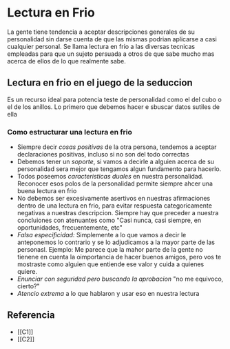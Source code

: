 # Lectura en Frio

La gente tiene tendencia a aceptar descripciones generales de su personalidad sin darse cuenta de que las mismas podrian aplicarse a casi cualquier personal.
Se llama lectura en frio a las diversas tecnicas empleadas para que un sujeto persuada a otros de que sabe mucho mas acerca de ellos de lo que realmente sabe.

## Lectura en frio en el juego de la seduccion
Es un recurso ideal para potencia teste de personalidad como el del cubo o el de los anillos.
Lo primero que debemos hacer e sbuscar datos sutiles de ella
### Como estructurar una lectura en frio
- Siempre decir *cosas positivas* de la otra persona, tendemos a aceptar declaraciones positivas, incluso si no son del todo correctas
- Debemos tener un *soporte*, si vamos a decirle a alguien acerca de su personalidad sera mejor que tengamos algun fundamento para hacerlo.
- Todos poseemos *caracteristicas duales* en nuestra personalidad. Reconocer esos polos de la personalidad permite siempre ahcer una buena lectura en frio
- No debemos ser excesivamente asertivos en nuestras afirmaciones dentro de una lectura en frio, para evitar respuesta categoricamente negativas a nuestras descripcion. Siempre hay que preceder a nuestra concluiones con atenuantes como "Casi nunca, casi siempre, en oportunidades,  frecuentemente, etc"
- *Falsa especificidad:* Simplemente a lo que vamos a decir le anteponemos lo contrario y se lo adjudicamos a la mayor parte de las personasl. Ejemplo: Me parece que la mahor parte de la gente no tienene en cuenta la oimportancia de hacer buenos amigos, pero vos te mostraste como alguien que entiende ese valor y cuida a quienes quiere.
- *Enunciar con seguridad pero buscando la aprobacion* "no me equivoco, cierto?"
- *Atencio extrema* a lo que hablaron y usar eso en nuestra lectura


## Referencia
- [[C1]]
- [[C2]]